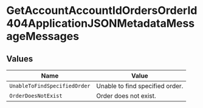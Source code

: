 # GetAccountAccountIdOrdersOrderId404ApplicationJSONMetadataMessageMessages


## Values

| Name                            | Value                           |
| ------------------------------- | ------------------------------- |
| `UnableToFindSpecifiedOrder`    | Unable to find specified order. |
| `OrderDoesNotExist`             | Order does not exist.           |